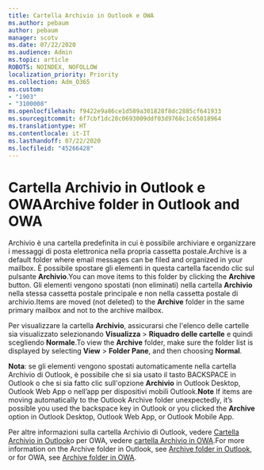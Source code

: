 ```yaml
---
title: Cartella Archivio in Outlook e OWA
ms.author: pebaum
author: pebaum
manager: scotv
ms.date: 07/22/2020
ms.audience: Admin
ms.topic: article
ROBOTS: NOINDEX, NOFOLLOW
localization_priority: Priority
ms.collection: Adm_O365
ms.custom:
- "1903"
- "3100008"
ms.openlocfilehash: f9422e9a86ce1d589a301828f8dc2885cf641933
ms.sourcegitcommit: 6f7cbf1dc28c0693009ddf03d9768c1c65018964
ms.translationtype: HT
ms.contentlocale: it-IT
ms.lasthandoff: 07/22/2020
ms.locfileid: "45266428"
---
```

# <a name="archive-folder-in-outlook-and-owa"></a><span data-ttu-id="80ff3-102">Cartella Archivio in Outlook e OWA</span><span class="sxs-lookup"><span data-stu-id="80ff3-102">Archive folder in Outlook and OWA</span></span>

<span data-ttu-id="80ff3-103">Archivio è una cartella predefinita in cui è possibile archiviare e organizzare i messaggi di posta elettronica nella propria cassetta postale.</span><span class="sxs-lookup"><span data-stu-id="80ff3-103">Archive is a default folder where email messages can be filed and organized in your mailbox.</span></span> <span data-ttu-id="80ff3-104">È possibile spostare gli elementi in questa cartella facendo clic sul pulsante **Archivio**.</span><span class="sxs-lookup"><span data-stu-id="80ff3-104">You can move items to this folder by clicking the  **Archive**  button.</span></span> <span data-ttu-id="80ff3-105">Gli elementi vengono spostati (non eliminati) nella cartella **Archivio** nella stessa cassetta postale principale e non nella cassetta postale di archivio.</span><span class="sxs-lookup"><span data-stu-id="80ff3-105">Items are moved (not deleted) to the **Archive** folder in the same primary mailbox and not to the archive mailbox.</span></span>

<span data-ttu-id="80ff3-106">Per visualizzare la cartella **Archivio**, assicurarsi che l'elenco delle cartelle sia visualizzato selezionando  **Visualizza** > **Riquadro delle cartelle**  e quindi scegliendo  **Normale**.</span><span class="sxs-lookup"><span data-stu-id="80ff3-106">To view the **Archive** folder, make sure the folder list is displayed by selecting  **View** > **Folder Pane**,  and then choosing  **Normal**.</span></span>

<span data-ttu-id="80ff3-107">**Nota**: se gli elementi vengono spostati automaticamente nella cartella Archivio di Outlook, è possibile che si sia usato il tasto BACKSPACE in Outlook o che si sia fatto clic sull'opzione **Archivio** in Outlook Desktop, Outlook Web App o nell’app per dispositivi mobili Outlook.</span><span class="sxs-lookup"><span data-stu-id="80ff3-107">**Note** If items are moving automatically to the Outlook Archive folder unexpectedly, it’s possible you used the backspace key in Outlook or you clicked the **Archive** option in Outlook Desktop, Outlook Web App, or Outlook Mobile App.</span></span>

<span data-ttu-id="80ff3-108">Per altre informazioni sulla cartella Archivio di Outlook, vedere [Cartella Archivio in Outlook](https://support.office.com/article/archive-in-outlook-for-windows-25f75777-3cdc-4c77-9783-5929c7b47028)o per OWA, vedere [cartella Archivio in OWA](https://support.office.com/article/organize-your-inbox-with-archive-sweep-and-other-tools-in-outlook-on-the-web-49b26f63-6399-4b4a-a580-14b9b1efe96d?ui=en-US&rs=en-US&ad=US).</span><span class="sxs-lookup"><span data-stu-id="80ff3-108">For more information on the Archive folder in Outlook, see [Archive folder in Outlook](https://support.office.com/article/archive-in-outlook-for-windows-25f75777-3cdc-4c77-9783-5929c7b47028), or for OWA, see [Archive folder in OWA](https://support.office.com/article/organize-your-inbox-with-archive-sweep-and-other-tools-in-outlook-on-the-web-49b26f63-6399-4b4a-a580-14b9b1efe96d?ui=en-US&rs=en-US&ad=US).</span></span>
